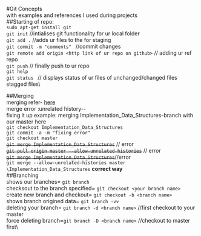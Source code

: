 
#Git Concepts\
with examples and references I used during projects\
##Starting of repo:\
       `sudo apt-get install git`\
      `git init`     //intialises git functionality for ur local folder\
       `git add .`    //adds ur files to the for staging\
       `git commit -m "comments" `   //commit changes\
       `git remote add origin <http link of ur repo on github>` // adding ur ref repo\
       `git push`     // finally push to ur repo\
       `git help`\
       `git status `   // displays status of ur files of unchanged/changed files stagged files\

##Merging\
       merging refer- [here](https://git-scm.com/book/en/v2/Git-Branching-Basic-Branching-and-Merging)\
       merge error :unrelated history--\
       fixing it up example: merging Implementation_Data_Structures-branch with our master here\
              `git checkout Implementation_Data_Structures`\
              `git commit -a -m "fixing error"`\
              `git checkout master`\
              ~~`git merge Implementation_Data_Structures`~~ // error\
              ~~`git pull origin master --allow-unrelated-histories`~~ // error\
              ~~`git merge Implementation_Data_Structures`~~//error\
              `git merge --allow-unrelated-histories master \Implementation_Data_Structures` **correct way**\
##Branching\
      shows our branches= `git branch` \
      checksout to the branch specified= `git checkout <your branch name>`\
      create new branch and checkout= `git checkout -b <branch name>`\
      shows branch origined data= `git branch -vv`\
      deleting your branch= `git branch -d <branch name>` //first checkout to your master\
      force deleting branch=`git branch -D <branch name>` //checkout to master first\
      
